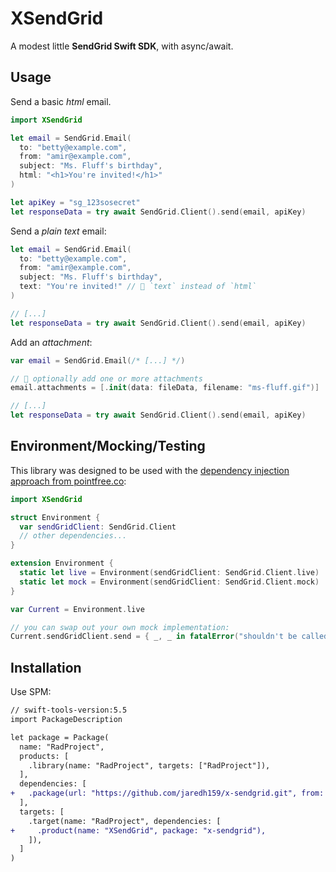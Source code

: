 # XSendGrid

A modest little **SendGrid Swift SDK**, with async/await.

## Usage

Send a basic _html_ email.

```swift
import XSendGrid

let email = SendGrid.Email(
  to: "betty@example.com",
  from: "amir@example.com",
  subject: "Ms. Fluff's birthday",
  html: "<h1>You're invited!</h1>"
)

let apiKey = "sg_123sosecret"
let responseData = try await SendGrid.Client().send(email, apiKey)
```

Send a _plain text_ email:

```swift
let email = SendGrid.Email(
  to: "betty@example.com",
  from: "amir@example.com",
  subject: "Ms. Fluff's birthday",
  text: "You're invited!" // 👋 `text` instead of `html`
)

// [...]
let responseData = try await SendGrid.Client().send(email, apiKey)
```

Add an _attachment_:

```swift
var email = SendGrid.Email(/* [...] */)

// 👋 optionally add one or more attachments
email.attachments = [.init(data: fileData, filename: "ms-fluff.gif")]

// [...]
let responseData = try await SendGrid.Client().send(email, apiKey)
```

## Environment/Mocking/Testing

This library was designed to be used with the
[dependency injection approach from pointfree.co](https://www.pointfree.co/episodes/ep16-dependency-injection-made-easy):

```swift
import XSendGrid

struct Environment {
  var sendGridClient: SendGrid.Client
  // other dependencies...
}

extension Environment {
  static let live = Environment(sendGridClient: SendGrid.Client.live)
  static let mock = Environment(sendGridClient: SendGrid.Client.mock)
}

var Current = Environment.live

// you can swap out your own mock implementation:
Current.sendGridClient.send = { _, _ in fatalError("shouldn't be called") }
```

## Installation

Use SPM:

```diff
// swift-tools-version:5.5
import PackageDescription

let package = Package(
  name: "RadProject",
  products: [
    .library(name: "RadProject", targets: ["RadProject"]),
  ],
  dependencies: [
+   .package(url: "https://github.com/jaredh159/x-sendgrid.git", from: "1.0.0")
  ],
  targets: [
    .target(name: "RadProject", dependencies: [
+     .product(name: "XSendGrid", package: "x-sendgrid"),
    ]),
  ]
)
```
